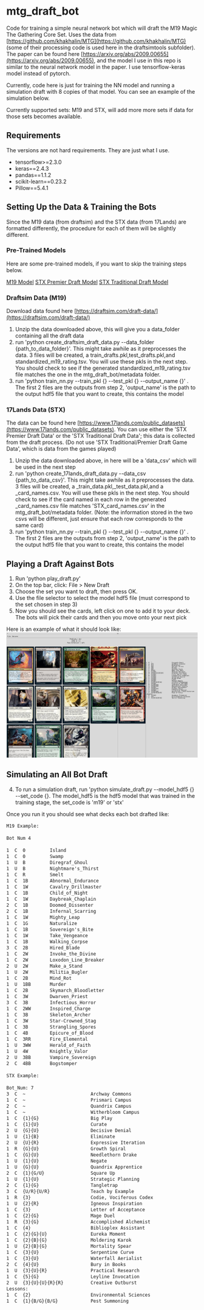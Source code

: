 # mtg_draft_bot

Code for training a simple neural network bot which will draft the M19 Magic The Gathering Core Set. 
Uses the data from [https://github.com/khakhalin/MTG](https://github.com/khakhalin/MTG) (some of their processing code is used here in the draftsimtools subfolder).
The paper can be found here [https://arxiv.org/abs/2009.00655](https://arxiv.org/abs/2009.00655), and the model I use in this
repo is similar to the neural network model in the paper. I use tensorflow-keras model instead of pytorch.

Currently, code here is just for training the NN model and running a simulation draft with 8
copies of that model. You can see an example of the simulation below.

Currently supported sets: M19 and STX, will add more more sets if data for those sets becomes available.

## Requirements
The versions are not hard requirements. They are just what I use.
* tensorflow>=2.3.0
* keras==2.4.3
* pandas==1.1.2
* scikit-learn==0.23.2
* Pillow==5.4.1

## Setting Up the Data & Training the Bots
Since the M19 data (from draftsim) and the STX data (from 17Lands) are formatted differently, the procedure for each of them will be slightly different.

### Pre-Trained Models
Here are some pre-trained models, if you want to skip the training steps below.

[M19 Model](https://drive.google.com/file/d/1YplrfTjG31SiKLTtg2g19aB5cZYb-qKA/view?usp=sharing)
[STX Premier Draft Model](https://drive.google.com/file/d/1FurL_mpAPQR_8Mj7NDRo6rfqF7biHBHy/view?usp=sharing)
[STX Traditional Draft Model](https://drive.google.com/file/d/1BQUt-MEi-SBYziPUu0MvhfE-HEtxAuIF/view?usp=sharing)

### Draftsim Data (M19)
Download data found here [https://draftsim.com/draft-data/](https://draftsim.com/draft-data/)

1. Unzip the data downloaded above, this will give you a data_folder containing all the draft data
2. run 'python create_draftsim_draft_data.py --data_folder {path_to_data_folder}'. This might take awhile as it preprocesses the data.
3 files will be created, a train_drafts.pkl,test_drafts.pkl,and standardized_m19_rating.tsv. You will use these pkls in the next step. You should check to see if the generated standardized_m19_rating.tsv file matches the one in the mtg_draft_bot/metadata folder.
3. run  'python train_nn.py --train_pkl {} --test_pkl {} --output_name {}' . The first 
2 files are the outputs from step 2, 'output_name' is the path to the output hdf5 file that you want to create, this contains the model

### 17Lands Data (STX)
The data can be found here [https://www.17lands.com/public_datasets](https://www.17lands.com/public_datasets). You can use either the 'STX Premier Draft Data' or the 'STX Traditional Draft Data'; this data is collected from the draft process. (Do not use 'STX Traditional/Premier Draft Game Data', which is data from the games played)
1. Unzip the data downloaded above, in here will be a 'data_csv' which will be used in the next step
2. run 'python create_17lands_draft_data.py --data_csv {path_to_data_csv}'. This might take awhile as it preprocesses the data.
3 files will be created, a _train_data.pkl,_test_data.pkl,and a _card_names.csv. You will use these pkls in the next step. You should check to see if the card named in each row in the generated _card_names.csv file matches 'STX_card_names.csv' in the mtg_draft_bot/metadata folder. (Note: the information stored in the two csvs will be different, just ensure that each row corresponds to the same card)
3. run  'python train_nn.py --train_pkl {} --test_pkl {} --output_name {}' . The first 
2 files are the outputs from step 2, 'output_name' is the path to the output hdf5 file that you want to create, this contains the model

## Playing a Draft Against Bots
1. Run 'python play_draft.py'
2. On the top bar, click:  File > New Draft
3. Choose the set you want to draft, then press OK.
4. Use the file selector to select the model hdf5 file (must correspond to the set chosen in step 3)
5. Now you should see the cards, left click on one to add it to your deck. The bots will pick their cards and then you move onto your next pick

Here is an example of what it should look like:
![Example Image](https://github.com/PhilippeNguyen/mtg_draft_bot/blob/master/assets/play_draft_ex_1.png)

## Simulating an All Bot Draft
4. To run a simulation draft, run 'python simulate_draft.py --model_hdf5 {} --set_code {}. 
The model_hdf5 is the hdf5 model that was trained in the training stage, the set_code is 'm19' or 'stx'


Once you run it you should see what decks each bot drafted like:

```
M19 Example:

Bot Num 4

1  C  0         Island
1  C  0         Swamp
1  U  B         Diregraf_Ghoul
1  U  B         Nightmare's_Thirst
1  C  R         Smelt
1  C  1B        Abnormal_Endurance
1  C  1W        Cavalry_Drillmaster
1  C  1B        Child_of_Night
1  C  1W        Daybreak_Chaplain
2  C  1B        Doomed_Dissenter
2  C  1B        Infernal_Scarring
1  C  1W        Mighty_Leap
1  C  1G        Naturalize
1  C  1B        Sovereign's_Bite
1  C  1W        Take_Vengeance
1  C  1B        Walking_Corpse
3  C  2B        Hired_Blade
1  C  2W        Invoke_the_Divine
1  C  2W        Loxodon_Line_Breaker
2  U  2W        Make_a_Stand
1  U  2W        Militia_Bugler
1  C  2B        Mind_Rot
1  U  1BB       Murder
1  C  2B        Skymarch_Bloodletter
1  C  3W        Dwarven_Priest
3  C  3B        Infectious_Horror
1  C  2WW       Inspired_Charge
1  C  3B        Skeleton_Archer
1  C  3W        Star-Crowned_Stag
1  C  3B        Strangling_Spores
1  C  4B        Epicure_of_Blood
1  C  3RR       Fire_Elemental
1  U  3WW       Herald_of_Faith
1  U  4W        Knightly_Valor
2  U  3BB       Vampire_Sovereign
2  C  4BB       Bogstomper

STX Example:

Bot_Num: 7
3  C  ~                        Archway Commons
1  C  ~                        Prismari Campus
2  C  ~                        Quandrix Campus
1  C  ~                        Witherbloom Campus
1  C  {1}{G}                   Big Play
1  C  {1}{U}                   Curate
2  U  {G}{U}                   Decisive Denial
1  U  {1}{B}                   Eliminate
2  U  {U}{R}                   Expressive Iteration
1  R  {G}{U}                   Growth Spiral
1  C  {G}{U}                   Needlethorn Drake
1  U  {1}{U}                   Negate
1  U  {G}{U}                   Quandrix Apprentice
2  C  {1}{G/U}                 Square Up
1  U  {1}{U}                   Strategic Planning
2  C  {1}{G}                   Tangletrap
3  C  {U/R}{U/R}               Teach by Example
1  R  {3}                      Codie, Vociferous Codex
1  U  {2}{R}                   Igneous Inspiration
1  C  {3}                      Letter of Acceptance
1  C  {2}{G}                   Mage Duel
1  R  {3}{G}                   Accomplished Alchemist
1  C  {4}                      Biblioplex Assistant
1  C  {2}{G}{U}                Eureka Moment
1  C  {2}{B}{G}                Moldering Karok
1  U  {2}{B}{G}                Mortality Spear
1  C  {3}{U}                   Serpentine Curve
1  C  {3}{U}                   Waterfall Aerialist
2  C  {4}{U}                   Bury in Books
1  U  {3}{U}{R}                Practical Research
1  C  {5}{G}                   Leyline Invocation
2  U  {3}{U}{U}{R}{R}          Creative Outburst
Lessons:
1  C  {2}                      Environmental Sciences
1  C  {1}{B/G}{B/G}            Pest Summoning
```
